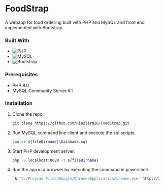 # FoodStrap

A webapp for food ordering built with PHP and MySQL and front end implemented with Bootstrap.

### Built With

* ![PHP](https://img.shields.io/badge/PHP-777BB4?style=for-the-badge&logo=php&logoColor=FFFFFF)
* ![MySQL](https://img.shields.io/badge/MySQL-4479A1?style=for-the-badge&logo=mysql&logoColor=FFFFFF)
* ![Bootstrap](https://img.shields.io/badge/bootstrap-7952B3?style=for-the-badge&logo=bootstrap&logoColor=FFFFFF)


### Prerequisites

* PHP 8.0
* MySQL Community Server 5.1


### Installation

1. Clone the repo.
   
   ```sh
   git clone https://github.com/RinzlerN26/FoodStrap.git
   ```
3. Run MySQL command line client and execute the sql scripts.
   
   ```sh
   source ${fileDirname}\Database.sql
   ```
3. Start PHP development server.
   
   ```sh
   php -S localhost:8080 -t ${fileDirname}
   ```
5. Run the app in a browser by executing the command in powershell.
   
   ```sh
    & 'C:/Program Files/Google/Chrome/Application/chrome.exe' http://localhost:8080/Welcome.php 
    ```























